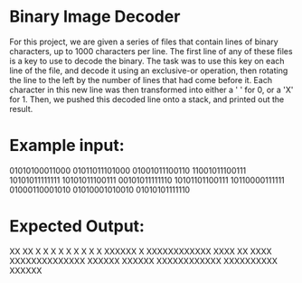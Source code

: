 # Binary Image Decoder

For this project, we are given a series of files that contain lines of binary characters, up to 1000 characters per line. The first line of any of these files is a key to use to decode the binary. The task was to use this key on each line of the file, and decode it using an exclusive-or operation, then rotating the line to the left by the number of lines that had come before it. Each character in this new line was then transformed into either a ' ' for 0, or a 'X' for 1. Then, we pushed this decoded line onto a stack, and printed out the result. 

# Example input:
01010100011000
01011011101000
01001011100110
11001011100111
10101011111111
10101011100111
00101011111110
10101101100111
10110000111111
01000110001010
01010001010010
01010101111110

# Expected Output: 
 XX        XX 
 X X      X X 
 X  X    X  X 
 X  XXXXXX  X 
 XXXXXXXXXXXX 
XXXX  XX  XXXX
XXXXXXXXXXXXXX
XXXXXX  XXXXXX
 XXXXXXXXXXXX 
  XXXXXXXXXX  
    XXXXXX    
